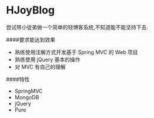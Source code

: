 # HJoyBlog
尝试带小徒弟做一个简单的轻博客系统,不知道能不能坚持下去.

####要求能达到效果
* 熟练使用注解方式开发基于 Spring MVC 的 Web 项目
* 熟练使用 jQuery 基本的操作
* 对 MVC 有自己的理解

####特性
* SpringMVC
* MongoDB
* jQuery
* Pure
